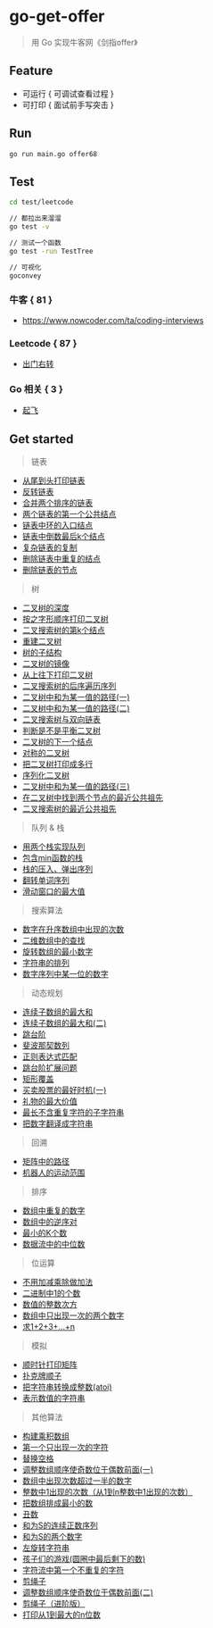 # go-get-offer

> 用 Go 实现牛客网《剑指offer》

## Feature

* 可运行 { 可调试查看过程 }
* 可打印 { 面试前手写突击 }

## Run

```bash
go run main.go offer68
```

## Test

```bash
cd test/leetcode

// 都拉出来溜溜
go test -v

// 测试一个函数
go test -run TestTree

// 可视化
goconvey
```

### 牛客 { 81 }

* https://www.nowcoder.com/ta/coding-interviews

### Leetcode { 87 }

* [出门右转](./doc/leetcode/readme.md)

### Go 相关 { 3 }

* [起飞](./doc/language/readme.md)

## Get started

> 链表

* [从尾到头打印链表](./doc/offer/link/6.md) 
* [反转链表](./doc/offer/link/24.md) 
* [合并两个排序的链表](./doc/offer/link/25.md) 
* [两个链表的第一个公共结点](./doc/offer/link/52.md) 
* [链表中环的入口结点](./doc/offer/link/23.md) 
* [链表中倒数最后k个结点](./doc/offer/link/22.md) 
* [复杂链表的复制](./doc/offer/link/35.md) 
* [删除链表中重复的结点](./doc/offer/link/76.md) 
* [删除链表的节点](./doc/offer/link/18.md)

> 树

* [二叉树的深度](./doc/offer/tree/55.md) 
* [按之字形顺序打印二叉树](./doc/offer/tree/77.md) 
* [二叉搜索树的第k个结点](./doc/offer/tree/54.md) 
* [重建二叉树](./doc/offer/tree/7.md) 
* [树的子结构](./doc/offer/tree/26.md) 
* [二叉树的镜像](./doc/offer/tree/27.md) 
* [从上往下打印二叉树](./doc/offer/tree/32.md) 
* [二叉搜索树的后序遍历序列](./doc/offer/tree/33.md) 
* [二叉树中和为某一值的路径(一)](./doc/offer/tree/82.md) 
* [二叉树中和为某一值的路径(二)](./doc/offer/tree/34.md) 
* [二叉搜索树与双向链表](./doc/offer/tree/36.md) 
* [判断是不是平衡二叉树](./doc/offer/tree/79.md) 
* [二叉树的下一个结点](./doc/offer/tree/8.md) 
* [对称的二叉树](./doc/offer/tree/28.md) 
* [把二叉树打印成多行](./doc/offer/tree/78.md) 
* [序列化二叉树](./doc/offer/tree/37.md) 
* [二叉树中和为某一值的路径(三)](./doc/offer/tree/84.md)
* [在二叉树中找到两个节点的最近公共祖先](./doc/offer/tree/86.md)
* [二叉搜索树的最近公共祖先](./doc/offer/tree/68.md) 

> 队列 & 栈

* [用两个栈实现队列](./doc/offer/queueAndStack/9.md) 
* [包含min函数的栈](./doc/offer/queueAndStack/30.md) 
* [栈的压入、弹出序列](./doc/offer/queueAndStack/31.md) 
* [翻转单词序列](./doc/offer/queueAndStack/73.md) 
* [滑动窗口的最大值](./doc/offer/queueAndStack/59.md)

> 搜索算法

* [数字在升序数组中出现的次数](./doc/offer/search/53.md) 
* [二维数组中的查找](./doc/offer/search/4.md) 
* [旋转数组的最小数字](./doc/offer/search/11.md) 
* [字符串的排列](./doc/offer/search/38.md) 
* [数字序列中某一位的数字](./doc/offer/search/44.md)

> 动态规划

* [连续子数组的最大和](./doc/offer/dynamicProgramming/42.md) 
* [连续子数组的最大和(二)](./doc/offer/dynamicProgramming/85.md) 
* [跳台阶](./doc/offer/dynamicProgramming/69.md) 
* [斐波那契数列](./doc/offer/dynamicProgramming/10.md) 
* [正则表达式匹配](./doc/offer/dynamicProgramming/19.md) 
* [跳台阶扩展问题](./doc/offer/dynamicProgramming/71.md) 
* [矩形覆盖](./doc/offer/dynamicProgramming/70.md) 
* [买卖股票的最好时机(一)](./doc/offer/dynamicProgramming/63.md) 
* [礼物的最大价值](./doc/offer/dynamicProgramming/47.md) 
* [最长不含重复字符的子字符串](./doc/offer/dynamicProgramming/48.md) 
* [把数字翻译成字符串](./doc/offer/dynamicProgramming/46.md)

> 回溯

* [矩阵中的路径](./doc/offer/other/12.md) 
* [机器人的运动范围](./doc/offer/other/13.md) 

> 排序

* [数组中重复的数字](./doc/offer/sort/3.md) 
* [数组中的逆序对](./doc/offer/sort/51.md) 
* [最小的K个数](./doc/offer/sort/40.md) 
* [数据流中的中位数](./doc/offer/sort/41.md) 

> 位运算

* [不用加减乘除做加法](./doc/offer/other/65.md) 
* [二进制中1的个数](./doc/offer/other/15.md) 
* [数值的整数次方](./doc/offer/other/16.md) 
* [数组中只出现一次的两个数字](./doc/offer/other/56.md) 
* [求1+2+3+...+n](./doc/offer/other/64.md) 

> 模拟

* [顺时针打印矩阵](./doc/offer/other/29.md) 
* [扑克牌顺子](./doc/offer/other/61.md) 
* [把字符串转换成整数(atoi)](./doc/offer/other/67.md) 
* [表示数值的字符串](./doc/offer/other/20.md)

> 其他算法

* [构建乘积数组](./doc/offer/other/66.md) 
* [第一个只出现一次的字符](./doc/offer/other/50.md) 
* [替换空格](./doc/offer/other/5.md) 
* [调整数组顺序使奇数位于偶数前面(一)](./doc/offer/other/21.md) 
* [数组中出现次数超过一半的数字](./doc/offer/other/39.md) 
* [整数中1出现的次数（从1到n整数中1出现的次数）](./doc/offer/other/43.md) 
* [把数组排成最小的数](./doc/offer/other/45.md) 
* [丑数](./doc/offer/other/49.md) 
* [和为S的连续正数序列](./doc/offer/other/74.md) 
* [和为S的两个数字](./doc/offer/other/57.md) 
* [左旋转字符串](./doc/offer/other/58.md) 
* [孩子们的游戏(圆圈中最后剩下的数)](./doc/offer/other/62.md) 
* [字符流中第一个不重复的字符](./doc/offer/other/75.md) 
* [剪绳子](./doc/offer/other/14.md) 
* [调整数组顺序使奇数位于偶数前面(二)](./doc/offer/other/81.md) 
* [剪绳子（进阶版）](./doc/offer/other/83.md) 
* [打印从1到最大的n位数](./doc/offer/other/17.md)